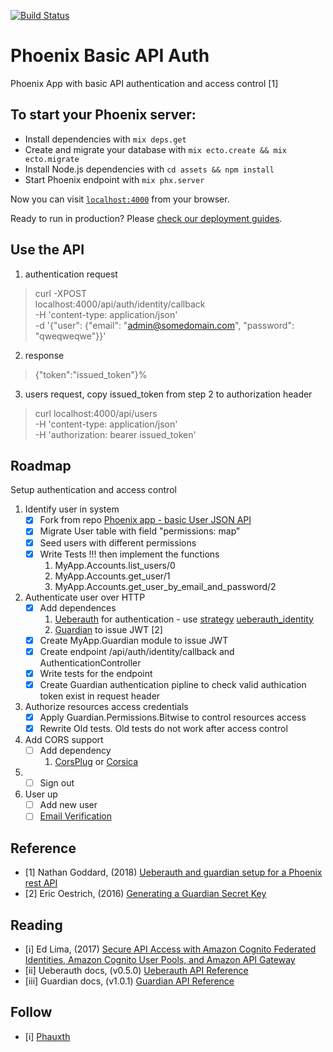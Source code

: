 [![Build Status](https://travis-ci.org/supersubwoofer/phoenix_basic_api_auth.svg?branch=master)](https://travis-ci.org/supersubwoofer/phoenix_basic_api_auth)

# Phoenix Basic API Auth

Phoenix App with basic API authentication and access control [1]

## To start your Phoenix server:

  * Install dependencies with `mix deps.get`
  * Create and migrate your database with `mix ecto.create && mix ecto.migrate`
  * Install Node.js dependencies with `cd assets && npm install`
  * Start Phoenix endpoint with `mix phx.server`

Now you can visit [`localhost:4000`](http://localhost:4000) from your browser.

Ready to run in production? Please [check our deployment guides](http://www.phoenixframework.org/docs/deployment).

## Use the API

1. authentication request 
> curl -XPOST \
localhost:4000/api/auth/identity/callback \
-H 'content-type: application/json' \
-d '{"user": {"email": "admin@somedomain.com", "password": "qweqweqwe"}}'

2. response
> {"token":"issued_token"}%

3. users request, copy issued_token from step 2 to authorization header
> curl localhost:4000/api/users \
-H 'content-type: application/json' \
-H 'authorization: bearer issued_token'

## Roadmap

Setup authentication and access control
  
1. Identify user in system
    - [x] Fork from repo [Phoenix app - basic User JSON API](https://github.com/supersubwoofer/phoenix_basic_json_api)
    - [x] Migrate User table with field "permissions: map”
    - [x] Seed users with different permissions
    - [x] Write Tests !!! then implement the functions
        1. MyApp.Accounts.list_users/0
        2. MyApp.Accounts.get_user/1
        3. MyApp.Accounts.get_user_by_email_and_password/2

2. Authenticate user over HTTP
    - [x] Add dependences
        1. [Ueberauth](https://github.com/ueberauth/ueberauth) for authentication - use [strategy](https://github.com/ueberauth/ueberauth/wiki/List-of-Strategies) [ueberauth_identity](https://github.com/ueberauth/ueberauth_identity)
        2. [Guardian](https://github.com/ueberauth/guardian) to issue JWT [2]
    - [x] Create MyApp.Guardian module to issue JWT
    - [x] Create endpoint /api/auth/identity/callback and AuthenticationController
    - [x] Write tests for the endpoint
    - [x] Create Guardian authentication pipline to check valid authication token exist in request header 

3. Authorize resources access credentials
    - [x] Apply Guardian.Permissions.Bitwise to control resources access
    - [x] Rewrite Old tests. Old tests do not work after access control

4. Add CORS support
    - [ ] Add dependency
        1. [CorsPlug](https://github.com/mschae/cors_plug) or [Corsica](https://github.com/whatyouhide/corsica)

5. - [ ] Sign out
6. User up
    - [ ] Add new user
    - [ ] [Email Verification](https://dockyard.com/blog/2017/09/06/adding-email-verification-flow-with-phoenix)

## Reference

* [1] Nathan Goddard, (2018) [Ueberauth and guardian setup for a Phoenix rest API](http://blog.nathansplace.co.uk/2018/ueberauth-and-guardian)
* [2] Eric Oestrich, (2016) [Generating a Guardian Secret Key](https://blog.oestrich.org/2016/12/elixir-guardian-secret-key/)

## Reading

* [i] Ed Lima, (2017) [Secure API Access with Amazon Cognito Federated Identities, Amazon Cognito User Pools, and Amazon API Gateway](https://aws.amazon.com/blogs/compute/secure-api-access-with-amazon-cognito-federated-identities-amazon-cognito-user-pools-and-amazon-api-gateway/)
* [ii] Ueberauth docs, (v0.5.0) [Ueberauth API Reference](https://hexdocs.pm/ueberauth/api-reference.html)
* [iii] Guardian docs, (v1.0.1) [Guardian API Reference](https://hexdocs.pm/guardian/api-reference.html)

## Follow
* [i] [Phauxth](https://github.com/riverrun/phauxth)